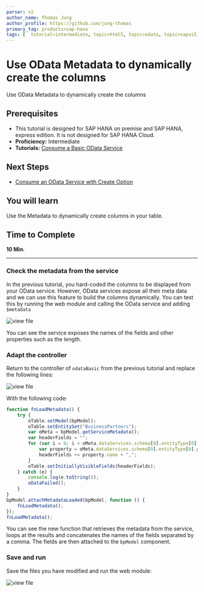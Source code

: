 ```yaml
---
parser: v2
author_name: Thomas Jung
author_profile: https://github.com/jung-thomas
primary_tag: products>sap-hana
tags: [  tutorial>intermediate, topic>html5, topic>odata, topic>sapui5, products>sap-hana, products>sap-hana\,-express-edition   ]
---
```

# Use OData Metadata to dynamically create the columns
<!-- description --> Use OData Metadata to dynamically create the columns

## Prerequisites  
- This tutorial is designed for SAP HANA on premise and SAP HANA, express edition. It is not designed for SAP HANA Cloud.
- **Proficiency:** Intermediate
- **Tutorials:** [Consume a Basic OData Service](https://developers.sap.com/tutorials/xsa-sapui5-odata.html)

## Next Steps
- [Consume an OData Service with Create Option](https://developers.sap.com/tutorials/xsa-sapui5-consume.html)

## You will learn  
Use the Metadata to dynamically create columns in your table.

## Time to Complete
**10 Min**.

---


### Check the metadata from the service


In the previous tutorial, you hard-coded the columns to be displayed from your OData service. However, OData services expose all their meta data and we can use this feature to build the columns dynamically. You can test this by running the web module and calling the OData service and adding `$metadata`

![view file](1.png)

You can see the service exposes the names of the fields and other properties such as the length.


### Adapt the controller


Return to the controller of `odataBasic` from the previous tutorial and replace the following lines:

![view file](2.png)

With the following code:

```javascript
function fnLoadMetadata() {
	try {
		oTable.setModel(bpModel);
		oTable.setEntitySet("BusinessPartners");
		var oMeta = bpModel.getServiceMetadata();
		var headerFields = "";
		for (var i = 0; i < oMeta.dataServices.schema[0].entityType[0].property.length; i++) {
			var property = oMeta.dataServices.schema[0].entityType[0].property[i];
			headerFields += property.name + ",";
		}
		oTable.setInitiallyVisibleFields(headerFields);
	} catch (e) {
		console.log(e.toString());
		oDataFailed();
	}
}
bpModel.attachMetadataLoaded(bpModel, function () {
	fnLoadMetadata();
});
fnLoadMetadata();
```

You can see the new function that retrieves the metadata from the service, loops at the results and concatenates the names of the fields separated by a comma. The fields are  then attached to the `bpModel` component.


### Save and run


Save the files you have modified and run the web module:

![view file](3.png)

